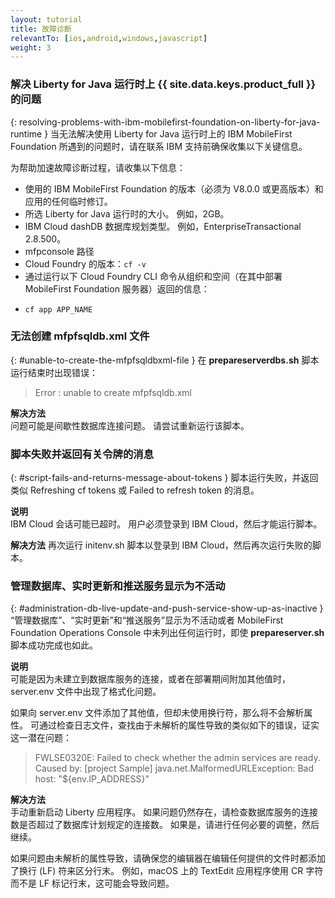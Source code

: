 ```yaml
---
layout: tutorial
title: 故障诊断
relevantTo: [ios,android,windows,javascript]
weight: 3
---
```

<!-- NLS_CHARSET=UTF-8 -->
### 解决 Liberty for Java 运行时上 {{ site.data.keys.product_full }} 的问题
{: resolving-problems-with-ibm-mobilefirst-foundation-on-liberty-for-java-runtime }
当无法解决使用 Liberty for Java 运行时上的 IBM MobileFirst Foundation 所遇到的问题时，请在联系 IBM 支持前确保收集以下关键信息。

为帮助加速故障诊断过程，请收集以下信息：

* 使用的 IBM MobileFirst Foundation 的版本（必须为 V8.0.0 或更高版本）和应用的任何临时修订。
* 所选 Liberty for Java 运行时的大小。 例如，2GB。
* IBM Cloud dashDB 数据库规划类型。 例如，EnterpriseTransactional 2.8.500。
* mfpconsole 路径
* Cloud Foundry 的版本：`cf -v`
* 通过运行以下 Cloud Foundry CLI 命令从组织和空间（在其中部署 MobileFirst Foundation 服务器）返回的信息：
 - `cf app APP_NAME`

### 无法创建 mfpfsqldb.xml 文件
{: #unable-to-create-the-mfpfsqldbxml-file }
在 **prepareserverdbs.sh** 脚本运行结束时出现错误：

> Error : unable to create mfpfsqldb.xml

**解决方法**  
问题可能是间歇性数据库连接问题。 请尝试重新运行该脚本。

### 脚本失败并返回有关令牌的消息	
{: #script-fails-and-returns-message-about-tokens }
脚本运行失败，并返回类似 Refreshing cf tokens 或 Failed to refresh token 的消息。

**说明**  
IBM Cloud 会话可能已超时。 用户必须登录到 IBM Cloud，然后才能运行脚本。

**解决方法**
再次运行 initenv.sh 脚本以登录到 IBM Cloud，然后再次运行失败的脚本。

### 管理数据库、实时更新和推送服务显示为不活动
{: #administration-db-live-update-and-push-service-show-up-as-inactive }
“管理数据库”、“实时更新”和“推送服务”显示为不活动或者 MobileFirst Foundation Operations Console 中未列出任何运行时，即使 **prepareserver.sh** 脚本成功完成也如此。

**说明**  
可能是因为未建立到数据库服务的连接，或者在部署期间附加其他值时，server.env 文件中出现了格式化问题。

如果向 server.env 文件添加了其他值，但却未使用换行符，那么将不会解析属性。 可通过检查日志文件，查找由于未解析的属性导致的类似如下的错误，证实这一潜在问题：

> FWLSE0320E: Failed to check whether the admin services are ready. Caused by: [project Sample] java.net.MalformedURLException: Bad host: "${env.IP_ADDRESS}"

**解决方法**  
手动重新启动 Liberty 应用程序。 如果问题仍然存在，请检查数据库服务的连接数是否超过了数据库计划规定的连接数。 如果是，请进行任何必要的调整，然后继续。

如果问题由未解析的属性导致，请确保您的编辑器在编辑任何提供的文件时都添加了换行 (LF) 符来区分行末。 例如，macOS 上的 TextEdit 应用程序使用 CR 字符而不是 LF 标记行末，这可能会导致问题。
